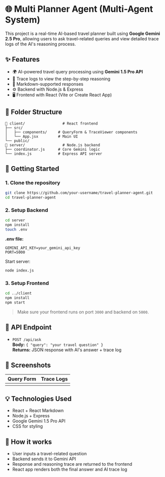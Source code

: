 # 🌐 Multi Planner Agent (Multi-Agent System)

This project is a real-time AI-based travel planner built using **Google Gemini 2.5 Pro**, allowing users to ask travel-related queries and view detailed trace logs of the AI's reasoning process.

## ✨ Features

- 🌍 AI-powered travel query processing using **Gemini 1.5 Pro API**
- 📜 Trace logs to view the step-by-step reasoning
- 💬 Markdown-supported responses
- ⚙️ Backend with Node.js & Express
- 🖥️ Frontend with React (Vite or Create React App)

## 📁 Folder Structure

```
🔹 client/                 # React frontend
├── src/
│   ├── components/     # QueryForm & TraceViewer components
│   └── App.jsx         # Main UI
└── public/
🔹 server/                 # Node.js backend
├── coordinator.js      # Core Gemini logic
└── index.js            # Express API server
```

## 🚀 Getting Started

### 1. Clone the repository

```bash
git clone https://github.com/your-username/travel-planner-agent.git
cd travel-planner-agent
```

### 2. Setup Backend

```bash
cd server
npm install
touch .env
```

**.env file:**

```env
GEMINI_API_KEY=your_gemini_api_key
PORT=5000
```

Start server:

```bash
node index.js
```

### 3. Setup Frontend

```bash
cd ../client
npm install
npm start
```

> Make sure your frontend runs on port `3000` and backend on `5000`.

## 🔗 API Endpoint

- `POST /api/ask`\
  **Body:** `{ "query": "your travel question" }`\
  **Returns:** JSON response with AI's answer + trace log

## 📸 Screenshots

| Query Form | Trace Logs |
| ---------- | ---------- |
|            |            |

## 💡 Technologies Used

- React + React Markdown
- Node.js + Express
- Google Gemini 1.5 Pro API
- CSS for styling

## 🧠 How it works

- User inputs a travel-related question
- Backend sends it to Gemini API
- Response and reasoning trace are returned to the frontend
- React app renders both the final answer and AI trace log

##

